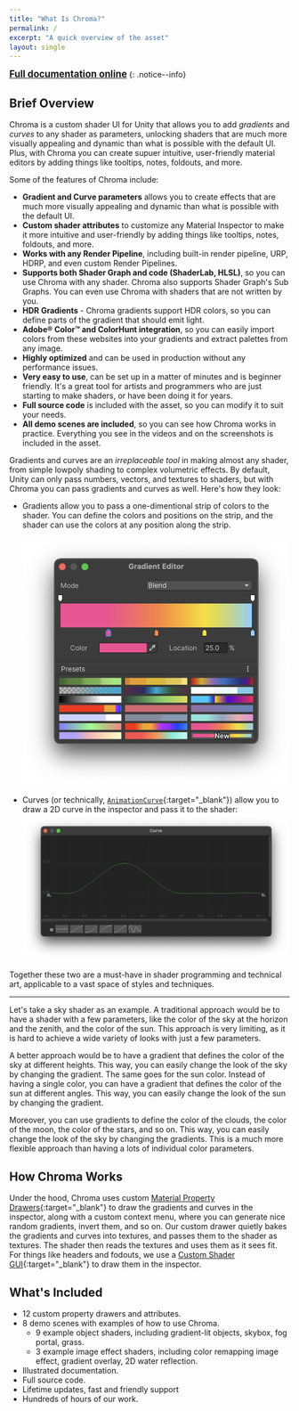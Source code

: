 ```yaml
---
title: "What Is Chroma?"
permalink: /
excerpt: "A quick overview of the asset"
layout: single
---
```



**<span style="font-size:larger;">[Full documentation online](https://chroma.dustyroom.com)</span>**
{: .notice--info}


## Brief Overview
Chroma is a custom shader UI for Unity that allows you to add *gradients* and *curves* to any shader as parameters, unlocking shaders that are much more visually appealing and dynamic than what is possible with the default UI. Plus, with Chroma you can create supuer intuitive, user-friendly material editors by adding things like tooltips, notes, foldouts, and more.

Some of the features of Chroma include:
- **Gradient and Curve parameters** allows you to create effects that are much more visually appealing and dynamic than what is possible with the default UI.
- **Custom shader attributes** to customize any Material Inspector to make it more intuitive and user-friendly by adding things like tooltips, notes, foldouts, and more.
- **Works with any Render Pipeline**, including built-in render pipeline, URP, HDRP, and even custom Render Pipelines.
- **Supports both Shader Graph and code (ShaderLab, HLSL)**, so you can use Chroma with any shader. Chroma also supports Shader Graph's Sub Graphs. You can even use Chroma with shaders that are not written by you.
- **HDR Gradients** - Chroma gradients support HDR colors, so you can define parts of the gradient that should emit light.
- **Adobe® Color™ and ColorHunt integration**, so you can easily import colors from these websites into your gradients and extract palettes from any image.
- **Highly optimized** and can be used in production without any performance issues.
- **Very easy to use**, can be set up in a matter of minutes and is beginner friendly. It's a great tool for artists and programmers who are just starting to make shaders, or have been doing it for years.
- **Full source code** is included with the asset, so you can modify it to suit your needs.
- **All demo scenes are included**, so you can see how Chroma works in practice. Everything you see in the videos and on the screenshots is included in the asset.

Gradients and curves are an _irreplaceable tool_ in making almost any shader, from simple lowpoly shading to complex volumetric effects. By default, Unity can only pass numbers, vectors, and textures to shaders, but with Chroma you can pass gradients and curves as well. Here's how they look:
- Gradients allow you to pass a one-dimentional strip of colors to the shader. You can define the colors and positions on the strip, and the shader can use the colors at any position along the strip.

  ![Gradient Editor example](../assets/images/docs/interface/gradient-editor-example.png)
- Curves (or technically, [`AnimationCurve`](https://docs.unity3d.com/Manual/animeditor-AnimationCurves.html){:target="_blank"}) allow you to draw a 2D curve in the inspector and pass it to the shader:
  ![Curve Editor example](../assets/images/docs/interface/curve-example.png)

Together these two are a must-have in shader programming and technical art, applicable to a vast space of styles and techniques.

---
Let's take a sky shader as an example. A traditional approach would be to have a shader with a few parameters, like the color of the sky at the horizon and the zenith, and the color of the sun. This approach is very limiting, as it is hard to achieve a wide variety of looks with just a few parameters.

A better approach would be to have a gradient that defines the color of the sky at different heights. This way, you can easily change the look of the sky by changing the gradient. The same goes for the sun color. Instead of having a single color, you can have a gradient that defines the color of the sun at different angles. This way, you can easily change the look of the sun by changing the gradient.

Moreover, you can use gradients to define the color of the clouds, the color of the moon, the color of the stars, and so on. This way, you can easily change the look of the sky by changing the gradients. This is a much more flexible approach than having a lots of individual color parameters.

<!-- Here's how the sky shader would look **without Chroma**:
TODO: image
{: .notice--danger}

And here's how the sky shader would look **with Chroma**:
TODO: image
{: .notice--danger} -->

## How Chroma Works
Under the hood, Chroma uses custom [Material Property Drawers](https://docs.unity3d.com/ScriptReference/MaterialPropertyDrawer.html){:target="_blank"} to draw the gradients and curves in the inspector, along with a custom context menu, where you can generate nice random gradients, invert them, and so on. Our custom drawer quietly bakes the gradients and curves into textures, and passes them to the shader as textures. The shader then reads the textures and uses them as it sees fit. For things like headers and fodouts, we use a [Custom Shader GUI](https://docs.unity3d.com/Manual/SL-CustomShaderGUI.html){:target="_blank"} to draw them in the inspector.

## What's Included
* 12 custom property drawers and attributes.
* 8 demo scenes with examples of how to use Chroma.
  * 9 example object shaders, including gradient-lit objects, skybox, fog portal, grass.
  * 3 example image effect shaders, including color remapping image effect, gradient overlay, 2D water reflection.
* Illustrated documentation.
* Full source code.
* Lifetime updates, fast and friendly support
* Hundreds of hours of our work.
